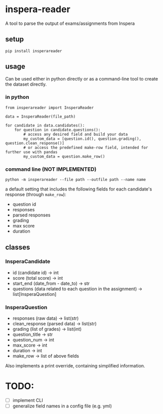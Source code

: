 # inspera-reader
A tool to parse the output of exams/assignments from Inspera

## setup
`pip install insperareader`

## usage
Can be used either in python directly or as a command-line tool to create the dataset directly.
### in python

`from insperareader import InsperaReader`

`data = InsperaReader(file_path)`
```
for candidate in data.candidates():
    for question in candidate.questions():
        # access any desired field and build your data 
        my_custom_data = [question.id(), question.grading(), question.clean_response()]
        # or access the predefined make-row field, intended for further use with pandas
        my_custom_data = question.make_row()
```
### command line (NOT IMPLEMENTED)
`python -m insperareader --file path --outfile path --name name`

a default setting that includes the following fields for each candidate's response (through `make_row`):
- question id
- responses
- parsed responses
- grading
- max score
- duration

## classes
### InsperaCandidate
- id (candidate id) -> int
- score (total score) -> int
- start_end (date_from - date_to) -> str
- questions (data related to each question in the assignment) -> list[InsperaQuestion]

### InsperaQuestion
- responses (raw data) -> list(str)
- clean_response (parsed data) -> list(str)
- grading (list of grades) -> list(int)
- question_title -> str
- question_num -> int
- max_score -> int
- duration -> int
- make_row -> list of above fields

Also implements a print override, containing simplified information.


# TODO:
- [ ] implement CLI
- [ ] generalize field names in a config file (e.g. yml)